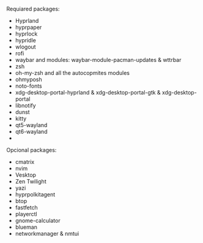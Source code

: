 Requiared packages:
- Hyprland
- hyprpaper
- hyprlock
- hypridle
- wlogout
- rofi
- waybar and modules: waybar-module-pacman-updates & wttrbar
- zsh
- oh-my-zsh and all the autocopmites modules
- ohmyposh
- noto-fonts
- xdg-desktop-portal-hyprland & xdg-desktop-portal-gtk & xdg-desktop-portal
- libnotify
- dunst
- kitty
- qt5-wayland 
- qt6-wayland
- 

Opcional packages:
- cmatrix
- nvim
- Vesktop
- Zen Twilight
- yazi
- hyprpolkitagent
- btop
- fastfetch
- playerctl
- gnome-calculator
- blueman
- networkmanager & nmtui
